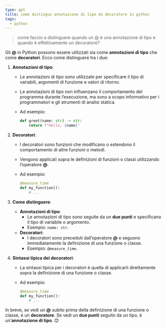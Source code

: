 ```yaml
---
type: gpt
title: come distinguo annotazione di tipo da decoratore in python
tags:
  - python
---
```


> come faccio a distinguere quando un @ è una annotazione di tipo e quando è effettivamente un decoratore?

Gli **@** in Python possono essere utilizzati sia come **annotazioni di tipo** che come **decoratori**. Ecco come distinguere tra i due:

1. **Annotazioni di tipo**:
    
    - Le annotazioni di tipo sono utilizzate per specificare il tipo di variabili, argomenti di funzione e valori di ritorno.
    - Le annotazioni di tipo non influenzano il comportamento del programma durante l’esecuzione, ma sono a scopo informativo per i programmatori e gli strumenti di analisi statica.
    - Ad esempio:
        
        ```python
        def greet(name: str) -> str:
            return f"Hello, {name}"
        ```
        
2. **Decoratori**:
    
    - I decoratori sono funzioni che modificano o estendono il comportamento di altre funzioni o metodi.
    - Vengono applicati sopra le definizioni di funzioni o classi utilizzando l’operatore **@**.
    - Ad esempio:
        
        ```python
        @measure_time
        def my_function():
            # ...
        ```
        
3. **Come distinguere**:
    
    - **Annotazioni di tipo**:
        - Le annotazioni di tipo sono seguite da un **due punti** e specificano il tipo di variabile o argomento.
        - Esempio: `name: str`.
    - **Decoratori**:
        - I decoratori sono preceduti dall’operatore **@** e seguono immediatamente la definizione di una funzione o classe.
        - Esempio: `@measure_time`.
4. **Sintassi tipica dei decoratori**:
    
    - La sintassi tipica per i decoratori è quella di applicarli direttamente sopra la definizione di una funzione o classe.
    - Ad esempio:
        
        ```python
        @measure_time
        def my_function():
            # ...
        ```
        

In breve, se vedi un **@** subito prima della definizione di una funzione o classe, è un **decoratore**. Se vedi un **due punti** seguito da un tipo, è un’**annotazione di tipo**. 😊